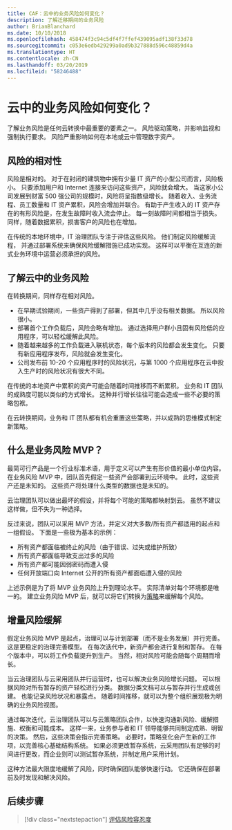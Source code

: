 ```yaml
---
title: CAF：云中的业务风险如何变化？
description: 了解迁移期间的业务风险
author: BrianBlanchard
ms.date: 10/10/2018
ms.openlocfilehash: 458474f3c94c5df4f7ffef439095adf138f33d78
ms.sourcegitcommit: c053e6edb429299a0ad9b327888d596c48859d4a
ms.translationtype: HT
ms.contentlocale: zh-CN
ms.lasthandoff: 03/20/2019
ms.locfileid: "58246488"
---
```

<!-- markdownlint-disable MD026 -->

# <a name="how-does-business-risk-change-in-the-cloud"></a>云中的业务风险如何变化？

了解业务风险是任何云转换中最重要的要素之一。 风险驱动策略，并影响监视和强制执行要求。 风险严重影响如何在本地或云中管理数字资产。

<!-- markdownlint-enable MD026 -->

## <a name="relativity-of-risk"></a>风险的相对性

风险是相对的。 对于在封闭的建筑物中拥有少量 IT 资产的小型公司而言，风险极小。 只要添加用户和 Internet 连接来访问这些资产，风险就会增大。 当这家小公司发展到财富 500 强公司的规模时，风险将呈指数级增长。 随着收入、业务流程、员工数量和 IT 资产累积，风险会增加并联合。 有助于产生收入的 IT 资产存在的有形风险是，在发生故障时收入流会停止。 每一刻故障时间都相当于损失。 同样，随着数据累积，损害客户的风险也在增加。

在传统的本地环境中，IT 治理团队专注于评估这些风险。 他们制定风险缓解流程， 并通过部署系统来确保风险缓解措施已成功实现。 这样可以平衡在互连的新式业务环境中运营必须承担的风险。

## <a name="understanding-business-risks-in-the-cloud"></a>了解云中的业务风险

在转换期间，同样存在相对风险。

* 在早期试验期间，一些资产得到了部署，但其中几乎没有相关数据。 所以风险很小。
* 部署首个工作负载后，风险会略有增加。 通过选择用户群小且固有风险低的应用程序，可以轻松缓解此风险。
* 随着越来越多的工作负载进入联机状态，每个版本的风险都会发生变化。 只要有新应用程序发布，风险就会发生变化。
* 公司发布前 10-20 个应用程序时的风险状况，与第 1000 个应用程序在云中投入生产时的风险状况有很大不同。

在传统的本地资产中累积的资产可能会随着时间推移而不断累积。 业务和 IT 团队的成熟度可能以类似的方式增长。 这种并行增长往往可能会造成一些不必要的策略包袱。

在云转换期间，业务和 IT 团队都有机会重置这些策略，并以成熟的思维模式制定新策略。

<!-- markdownlint-disable MD026 -->

## <a name="what-is-a-business-risk-mvp"></a>什么是业务风险 MVP？

最简可行产品是一个行业标准术语，用于定义可以产生有形价值的最小单位内容。 在业务风险 MVP 中，团队首先假定一些资产会部署到云环境中。 此时，这些资产还是未知的。 这些资产将处理什么类型的数据也是未知的。

云治理团队可以做出最坏的假设，并将每个可能的策略都映射到云。 虽然不建议这样做，但不失为一种选择。

反过来说，团队可以采用 MVP 方法，并定义对大多数/所有资产都适用的起点和一组假设。
下面是一些极为基本的示例：

* 所有资产都面临被终止的风险（由于错误、过失或维护所致）
* 所有资产都面临导致支出过多的风险
* 所有资产都可能因弱密码而遭入侵
* 任何开放端口向 Internet 公开的所有资产都面临遭入侵的风险

上述示例是为了将 MVP 业务风险上升到理论水平。 实际清单对每个环境都是唯一的。
建立业务风险 MVP 后，就可以将它们转换为[策略](overview.md)来缓解每个风险。

<!-- markdownlint-enable MD026 -->

## <a name="incremental-risk-mitigation"></a>增量风险缓解

假定业务风险 MVP 是起点，治理可以与计划部署（而不是业务发展）并行完善。 这是更稳定的治理完善模型。 在每次迭代中，新资产都会进行复制和暂存。 在每个版本中，可以将工作负载提升到生产。 当然，相对风险可能会随每个周期而增长。

当云治理团队与云采用团队并行运营时，也可以解决业务风险增长问题。 可以根据风险对所有暂存的资产轻松进行分类。 数据分类文档可以与暂存并行生成或创建。 也能记录风险状况和暴露点。 随着时间推移，就可以为整个组织展现极为明确的业务风险视图。

通过每次迭代，云治理团队可以与云策略团队合作，以快速沟通新风险、缓解措施、权衡和可能成本。 这样一来，业务参与者和 IT 领导能够共同制定成熟、明智的决策。 然后，这些决策会指示完善策略。 必要时，策略变化会产生新的工作项，以完善核心基础结构系统。 如果必须更改暂存系统，云采用团队有足够的时间进行更改，而企业则可以测试暂存系统，并制定用户采用计划。

这种方法最大限度地缓解了风险，同时确保团队能够快速行动。 它还确保在部署前及时发现和解决风险。

## <a name="next-steps"></a>后续步骤

> [!div class="nextstepaction"]
> [评估风险容忍度](./risk-tolerance.md)
